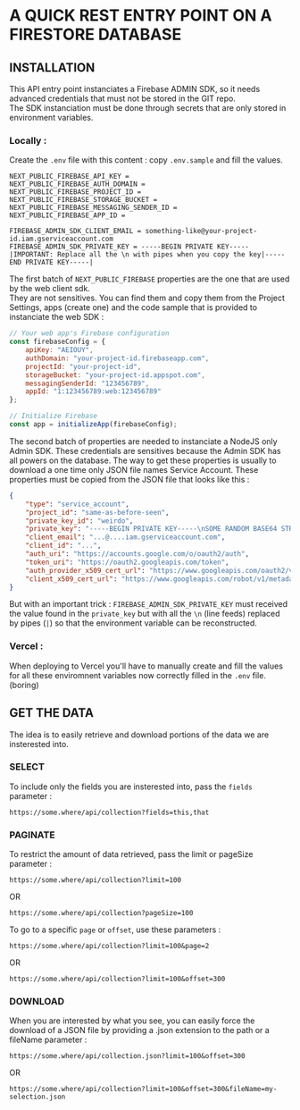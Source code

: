 # A QUICK REST ENTRY POINT ON A FIRESTORE DATABASE

## INSTALLATION

This API entry point instanciates a Firebase ADMIN SDK, so it needs advanced credentials that must not be stored in the GIT repo.  
The SDK instanciation must be done through secrets that are only stored in environment variables.

### Locally :

Create the `.env` file with this content : copy `.env.sample` and fill the values.

```properties
NEXT_PUBLIC_FIREBASE_API_KEY =
NEXT_PUBLIC_FIREBASE_AUTH_DOMAIN =
NEXT_PUBLIC_FIREBASE_PROJECT_ID =
NEXT_PUBLIC_FIREBASE_STORAGE_BUCKET =
NEXT_PUBLIC_FIREBASE_MESSAGING_SENDER_ID =
NEXT_PUBLIC_FIREBASE_APP_ID =

FIREBASE_ADMIN_SDK_CLIENT_EMAIL = something-like@your-project-id.iam.gserviceaccount.com
FIREBASE_ADMIN_SDK_PRIVATE_KEY = -----BEGIN PRIVATE KEY-----|IMPORTANT: Replace all the \n with pipes when you copy the key|-----END PRIVATE KEY-----|
```

The first batch of `NEXT_PUBLIC_FIREBASE` properties are the one that are used by the web client sdk.  
They are not sensitives. You can find them and copy them from the Project Settings, apps (create one) and the code sample that is provided to instanciate the web SDK :

```js
// Your web app's Firebase configuration
const firebaseConfig = {
	apiKey: "AEIOUY",
	authDomain: "your-project-id.firebaseapp.com",
	projectId: "your-project-id",
	storageBucket: "your-project-id.appspot.com",
	messagingSenderId: "123456789",
	appId: "1:123456789:web:123456789"
};

// Initialize Firebase
const app = initializeApp(firebaseConfig);
```

The second batch of properties are needed to instanciate a NodeJS only Admin SDK. These credentials are sensitives because the Admin SDK has all powers on the database.
The way to get these properties is usually to download a one time only JSON file names Service Account.
These properties must be copied from the JSON file that looks like this :

```JSON
{
	"type": "service_account",
	"project_id": "same-as-before-seen",
	"private_key_id": "weirdo",
	"private_key": "-----BEGIN PRIVATE KEY-----\nSOME RANDOM BASE64 STRING\nAANOTHER ONE\nAND SO ON\nBLAH BLAH BLAH==\n-----END PRIVATE KEY-----\n",
	"client_email": "...@....iam.gserviceaccount.com",
	"client_id": "...",
	"auth_uri": "https://accounts.google.com/o/oauth2/auth",
	"token_uri": "https://oauth2.googleapis.com/token",
	"auth_provider_x509_cert_url": "https://www.googleapis.com/oauth2/v1/certs",
	"client_x509_cert_url": "https://www.googleapis.com/robot/v1/metadata/x509/.....iam.gserviceaccount.com"
}
```

But with an important trick :
`FIREBASE_ADMIN_SDK_PRIVATE_KEY` must received the value found in the `private_key` but with all the `\n` (line feeds) replaced by pipes (`|`) so that the environment variable can be reconstructed.

### Vercel :

When deploying to Vercel you'll have to manually create and fill the values for all these enviromnent variables now correctly filled in the `.env` file. (boring)

## GET THE DATA

The idea is to easily retrieve and download portions of the data we are insterested into.

### SELECT

To include only the fields you are insterested into, pass the `fields` parameter :

```
https://some.where/api/collection?fields=this,that
```

### PAGINATE

To restrict the amount of data retrieved, pass the limit or pageSize parameter :

```
https://some.where/api/collection?limit=100
```

OR

```
https://some.where/api/collection?pageSize=100
```

To go to a specific `page` or `offset`, use these parameters :

```
https://some.where/api/collection?limit=100&page=2
```

OR

```
https://some.where/api/collection?limit=100&offset=300
```

### DOWNLOAD

When you are interested by what you see, you can easily force the download of a JSON file by providing a .json extension to the path or a fileName parameter :

```
https://some.where/api/collection.json?limit=100&offset=300
```

OR

```
https://some.where/api/collection?limit=100&offset=300&fileName=my-selection.json
```
